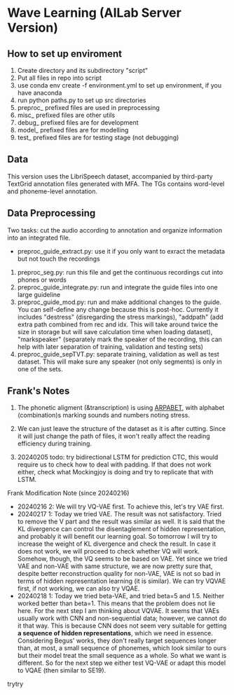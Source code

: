 # Wave Learning (AILab Server Version)

## How to set up enviroment
1. Create directory and its subdirectory "script"
2. Put all files in repo into script
3. use conda env create -f environment.yml to set up environment, if you have anaconda
4. run python paths.py to set up src directories
5. preproc_ prefixed files are used in preprocessing
6. misc_ prefixed files are other utils
7. debug_ prefixed files are for development
8. model_ prefixed files are for modelling
9. test_ prefixed files are for testing stage (not debugging)

## Data
This version uses the LibriSpeech dataset, accompanied by third-party TextGrid annotation files generated with MFA. The TGs contains word-level and phoneme-level annotation. 

## Data Preprocessing
Two tasks: cut the audio according to annotation and organize information into an integrated file. 
- preproc_guide_extract.py: use it if you only want to exract the metadata but not touch the recordings

1. preproc_seg.py: run this file and get the continuous recordings cut into phones or words  
2. preproc_guide_integrate.py: run and integrate the guide files into one large guideline  
3. preproc_guide_mod.py: run and make additional changes to the guide. You can self-define any change because this is post-hoc. Currently it includes "destress" (disregarding the stress markings), "addpath" (add extra path combined from rec and idx. This will take around twice the size in storage but will save calculation time when loading dataset), "markspeaker" (separately mark the speaker of the recording, this can help with later separation of training, validation and testing sets)  
4. preproc_guide_sepTVT.py: separate training, validation as well as test dataset. This will make sure any speaker (not only segments) is only in one of the sets. 



## Frank's Notes
1. The phonetic aligment (&transcription) is using [ARPABET](https://en.wikipedia.org/wiki/ARPABET), with alphabet (combination)s marking sounds and numbers noting stress. 

2. We can just leave the structure of the dataset as it is after cutting. Since it will just change the path of files, it won't really affect the reading efficiency during training.

3. 20240205 todo: try bidirectional LSTM for prediction CTC, this would require us to check how to deal with padding. If that does not work either, check what Mockingjoy is doing and try to replicate that with LSTM. 



Frank Modification Note (since 20240216)
<!-- - 20240216 1: Instead of trying to limit the hidden representation, we first try to restore the hierarchical multiscale LSTM. This is because we gave up the model during the time when we trained the model on the wrong data. This time, since we are on the corrected data, I want to try this and check whether it will learn the correct thing.  -->
- 20240216 2: We will try VQ-VAE first. To achieve this, let's try VAE first. 
- 20240217 1: Today we tried VAE. The result was not satisfactory. Tried to remove the V part and the result was similar as well. It is said that the KL divergence can control the disentaglement of hidden representation, and probably it will benefit our learning goal. So tomorrow I will try to increase the weight of KL divergence and check the result. In case it does not work, we will proceed to check whether VQ will work. Somehow, though, the VQ seems to be based on VAE. Yet since we tried VAE and non-VAE with same structure, we are now pretty sure that, despite better reconstruction quality for non-VAE, VAE is not so bad in terms of hidden representation learning (it is similar). We can try VQVAE first, if not working, we can also try VQAE.
- 20240218 1: Today we tried beta-VAE, and tried beta=5 and 1.5. Neither worked better than beta=1. This means that the problem does not lie here. For the next step I am thinking about VQVAE. It seems that VAEs usually work with CNN and non-sequential data; however, we cannot do it that way. This is because CNN does not seem very suitable for getting **a sequence of hidden representations**, which we need in essence. Considering Begus' works, they don't really target sequences longer than, at most, a small sequence of phonemes, which look similar to ours but their model treat the small sequence as a whole. So what we want is different. So for the next step we either test VQ-VAE or adapt this model to VQAE (then similar to SE19). 


trytry